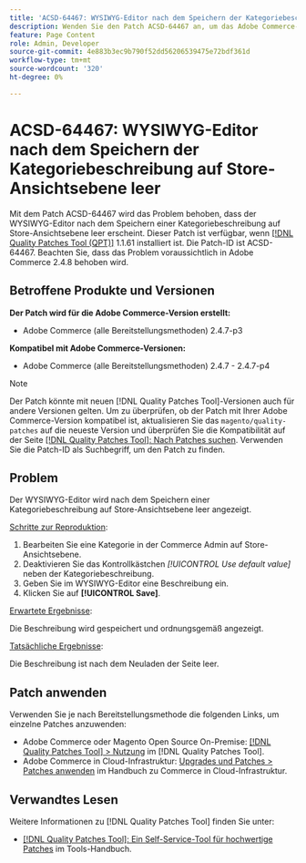 ```yaml
---
title: 'ACSD-64467: WYSIWYG-Editor nach dem Speichern der Kategoriebeschreibung auf Store-Ansichtsebene leer'
description: Wenden Sie den Patch ACSD-64467 an, um das Adobe Commerce-Problem zu beheben, bei dem der WYSIWYG-Editor nach dem Speichern einer Kategoriebeschreibung auf Store-Ansichtsebene leer erscheint.
feature: Page Content
role: Admin, Developer
source-git-commit: 4e883b3ec9b790f52dd56206539475e72bdf361d
workflow-type: tm+mt
source-wordcount: '320'
ht-degree: 0%

---
```


# ACSD-64467: WYSIWYG-Editor nach dem Speichern der Kategoriebeschreibung auf Store-Ansichtsebene leer

Mit dem Patch ACSD-64467 wird das Problem behoben, dass der WYSIWYG-Editor nach dem Speichern einer Kategoriebeschreibung auf Store-Ansichtsebene leer erscheint. Dieser Patch ist verfügbar, wenn [[!DNL Quality Patches Tool (QPT)]](/help/tools/quality-patches-tool/quality-patches-tool-to-self-serve-quality-patches.md) 1.1.61 installiert ist. Die Patch-ID ist ACSD-64467. Beachten Sie, dass das Problem voraussichtlich in Adobe Commerce 2.4.8 behoben wird.

## Betroffene Produkte und Versionen

**Der Patch wird für die Adobe Commerce-Version erstellt:**

* Adobe Commerce (alle Bereitstellungsmethoden) 2.4.7-p3

**Kompatibel mit Adobe Commerce-Versionen:**

* Adobe Commerce (alle Bereitstellungsmethoden) 2.4.7 - 2.4.7-p4

>[!NOTE]
>
>Der Patch könnte mit neuen [!DNL Quality Patches Tool]-Versionen auch für andere Versionen gelten. Um zu überprüfen, ob der Patch mit Ihrer Adobe Commerce-Version kompatibel ist, aktualisieren Sie das `magento/quality-patches` auf die neueste Version und überprüfen Sie die Kompatibilität auf der Seite [[!DNL Quality Patches Tool]: Nach Patches suchen](https://experienceleague.adobe.com/tools/commerce-quality-patches/index.html). Verwenden Sie die Patch-ID als Suchbegriff, um den Patch zu finden.

## Problem

Der WYSIWYG-Editor wird nach dem Speichern einer Kategoriebeschreibung auf Store-Ansichtsebene leer angezeigt.

<u>Schritte zur Reproduktion</u>:

1. Bearbeiten Sie eine Kategorie in der Commerce Admin auf Store-Ansichtsebene.
1. Deaktivieren Sie das Kontrollkästchen *[!UICONTROL Use default value]* neben der Kategoriebeschreibung.
1. Geben Sie im WYSIWYG-Editor eine Beschreibung ein.
1. Klicken Sie auf **[!UICONTROL Save]**.

<u>Erwartete Ergebnisse</u>:

Die Beschreibung wird gespeichert und ordnungsgemäß angezeigt.

<u>Tatsächliche Ergebnisse</u>:

Die Beschreibung ist nach dem Neuladen der Seite leer.

## Patch anwenden

Verwenden Sie je nach Bereitstellungsmethode die folgenden Links, um einzelne Patches anzuwenden:

* Adobe Commerce oder Magento Open Source On-Premise: [[!DNL Quality Patches Tool] > Nutzung](/help/tools/quality-patches-tool/usage.md) im [!DNL Quality Patches Tool].
* Adobe Commerce in Cloud-Infrastruktur: [Upgrades und Patches > Patches anwenden](https://experienceleague.adobe.com/docs/commerce-cloud-service/user-guide/develop/upgrade/apply-patches.html) im Handbuch zu Commerce in Cloud-Infrastruktur.

## Verwandtes Lesen

Weitere Informationen zu [!DNL Quality Patches Tool] finden Sie unter:

* [[!DNL Quality Patches Tool]: Ein Self-Service-Tool für hochwertige Patches](/help/tools/quality-patches-tool/quality-patches-tool-to-self-serve-quality-patches.md) im Tools-Handbuch.
